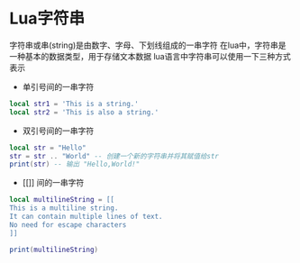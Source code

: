 # Lua字符串
字符串或串(string)是由数字、字母、下划线组成的一串字符
在lua中，字符串是一种基本的数据类型，用于存储文本数据
lua语言中字符串可以使用一下三种方式表示

* 单引号间的一串字符
~~~lua
local str1 = 'This is a string.'
local str2 = 'This is also a string.'
~~~

* 双引号间的一串字符
~~~lua
local str = "Hello"
str = str .. "World" -- 创建一个新的字符串并将其赋值给str
print(str) -- 输出 "Hello,World!"
~~~

* [[]] 间的一串字符
~~~lua
local multilineString = [[
This is a multiline string.
It can contain multiple lines of text.
No need for escape characters
]]

print(multilineString)
~~~